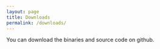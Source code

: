 ```yaml
---
layout: page
title: Downloads
permalink: /downloads/
---
```


You can download the binaries and source code on github.

